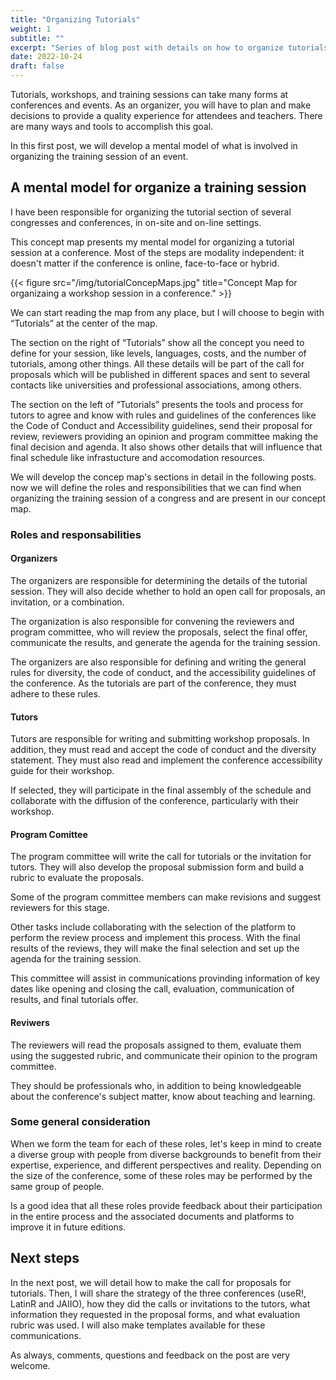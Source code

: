 ```yaml
---
title: "Organizing Tutorials"
weight: 1
subtitle: ""
excerpt: "Series of blog post with details on how to organize tutorials at different conferences and events, based on my 25 years of experience."
date: 2022-10-24
draft: false
---
```


Tutorials, workshops, and training sessions can take many forms at conferences and events. As an organizer, you will have to plan and make decisions to provide a quality experience for attendees and teachers. There are many ways and tools to accomplish this goal.

In this first post, we will develop a mental model of what is involved in organizing the training session of an event.  

## A mental model for organize a training session

I have been responsible for organizing the tutorial section of several congresses and conferences, in on-site and on-line settings.

This concept map presents my mental model for organizing a tutorial session at a conference.  Most of the steps are modality independent: it doesn't matter if the conference is online, face-to-face or hybrid. 

{{< figure src="/img/tutorialConcepMaps.jpg" title="Concept Map for organizaing a workshop session in a conference." >}}

We can start reading the map from any place, but I will choose to begin with “Tutorials” at the center of the map. 

The section on the right of “Tutorials” show all the concept you need to define for your session, like levels, languages, costs, and the number of tutorials, among other things.  All these details will be part of the call for proposals which will be published in different spaces and sent to several contacts like universities and professional associations, among others. 

The section on the left of “Tutorials” presents the tools and process for tutors to agree and know with rules and guidelines of the conferences like the Code of Conduct and Accessibility guidelines, send their proposal for review, reviewers providing an opinion and program committee making the final decision and agenda. It also shows other details that will influence that final schedule like infrastucture and accomodation resources. 

We will develop the concep map's sections in detail in the following posts.  now  we will define the roles and responsibilities that we can find when organizing the training session of a congress and are present in our concept map.

### Roles and responsabilities

#### Organizers

The organizers are responsible for determining the details of the tutorial session.  They will also decide whether to hold an open call for proposals, an invitation, or a combination.

The organization is also responsible for convening the reviewers and program committee, who will review the proposals, select the final offer, communicate the results, and generate the agenda for the training session.

The organizers are also responsible for defining and writing the general rules for diversity, the code of conduct, and the accessibility guidelines of the conference. As the tutorials are part of the conference, they must adhere to these rules.

#### Tutors

Tutors are responsible for writing and submitting workshop proposals. In addition, they must read and accept the code of conduct and the diversity statement.  They must also read and implement the conference accessibility guide for their workshop.

If selected, they will participate in the final assembly of the schedule and collaborate with the diffusion of the conference, particularly with their workshop.

#### Program Comittee

The program committee will write the call for tutorials or the invitation for tutors. They will also develop the proposal submission form and build a rubric to evaluate the proposals. 

Some of the program committee members can make revisions and suggest reviewers for this stage.

Other tasks include collaborating with the selection of the platform to perform the review process and implement this process.  With the final results of the reviews, they will make the final selection and set up the agenda for the training session.

This committee will assist in communications provinding information of key dates like opening and closing the call, evaluation, communication of results, and final tutorials offer.  

#### Reviwers

The reviewers will read the proposals assigned to them, evaluate them using the suggested rubric, and communicate their opinion to the program committee.

They should be professionals who, in addition to being knowledgeable about the conference's subject matter, know about teaching and learning.

### Some general consideration

When we form the team for each of these roles, let's keep in mind to create a diverse group with people from diverse backgrounds to benefit from their expertise, experience, and different perspectives and reality. Depending on the size of the conference, some of these roles may be performed by the same group of people.

Is a good idea that all these roles provide feedback about their participation in the entire process and the associated documents and platforms to improve it in future editions.


## Next steps

In the next post, we will detail how to make the call for proposals for tutorials. Then, I will share the strategy of the three conferences (useR!, LatinR and JAIIO), how they did the calls or invitations to the tutors, what information they requested in the proposal forms, and what evaluation rubric was used. I will also make templates available for these communications.

As always, comments, questions and feedback on the post are very welcome.
